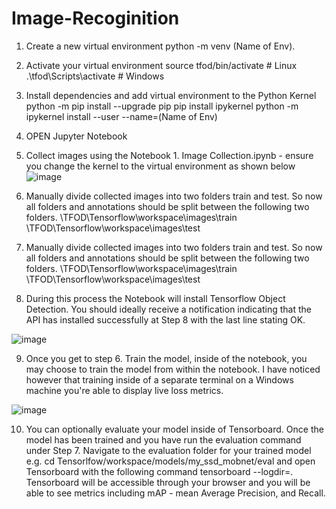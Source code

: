 # Image-Recoginition

1. Create a new virtual environment
python -m venv (Name of Env).

2. Activate your virtual environment
source tfod/bin/activate # Linux
.\tfod\Scripts\activate # Windows 

3. Install dependencies and add virtual environment to the Python Kernel
python -m pip install --upgrade pip
pip install ipykernel
python -m ipykernel install --user --name=(Name of Env)

4. OPEN Jupyter Notebook

5. Collect images using the Notebook 1. Image Collection.ipynb - ensure you change the kernel to the virtual environment as shown below
![image](https://github.com/NitinRwt/Image-Recog/assets/110294741/63a9f9a6-16dc-4ebe-9ee8-91ab4394c460)


6. Manually divide collected images into two folders train and test. So now all folders and annotations should be split between the following two folders.
\TFOD\Tensorflow\workspace\images\train
\TFOD\Tensorflow\workspace\images\test

7. Manually divide collected images into two folders train and test. So now all folders and annotations should be split between the following two folders.
\TFOD\Tensorflow\workspace\images\train
\TFOD\Tensorflow\workspace\images\test

8. During this process the Notebook will install Tensorflow Object Detection. You should ideally receive a notification indicating that the API has installed successfully at Step 8 with the last line stating OK.

![image](https://github.com/NitinRwt/Image-Recog/assets/110294741/da8b741e-251b-455f-80c4-6e09c8c30b64)

9. Once you get to step 6. Train the model, inside of the notebook, you may choose to train the model from within the notebook. I have noticed however that training inside of a separate terminal on a Windows machine you're able to display live loss metrics.

![image](https://github.com/NitinRwt/Image-Recog/assets/110294741/7653f65a-7a95-4789-ab95-99301d3b0cc7)


10. You can optionally evaluate your model inside of Tensorboard. Once the model has been trained and you have run the evaluation command under Step 7. Navigate to the evaluation folder for your trained model e.g.
 cd Tensorlfow/workspace/models/my_ssd_mobnet/eval
and open Tensorboard with the following command
tensorboard --logdir=. 
Tensorboard will be accessible through your browser and you will be able to see metrics including mAP - mean Average Precision, and Recall.
